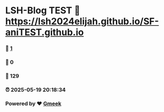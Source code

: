 # LSH-Blog TEST :link: https://lsh2024elijah.github.io/SF-aniTEST.github.io 
### :page_facing_up: [1](https://lsh2024elijah.github.io/SF-aniTEST.github.io/tag.html) 
### :speech_balloon: 0 
### :hibiscus: 129 
### :alarm_clock: 2025-05-19 20:18:34 
### Powered by :heart: [Gmeek](https://github.com/Meekdai/Gmeek)
